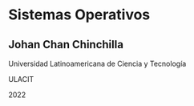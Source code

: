# Sistemas Operativos

## Johan Chan Chinchilla

Universidad Latinoamericana de Ciencia y Tecnología

ULACIT

2022
